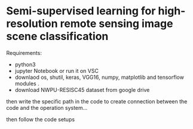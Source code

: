 # Semi-supervised learning for high-resolution remote sensing image scene classification

 Requirements:
- python3 
- jupyter Notebook or run it on VSC
- downlaod os, shutil, keras, VGG16, numpy, matplotlib and tensorflow modules .
- download NWPU-RESISC45 dataset from google drive

 then write the specific path in the code to create connection between the code 
 and the operation system...
 
 then follow the code setups 







